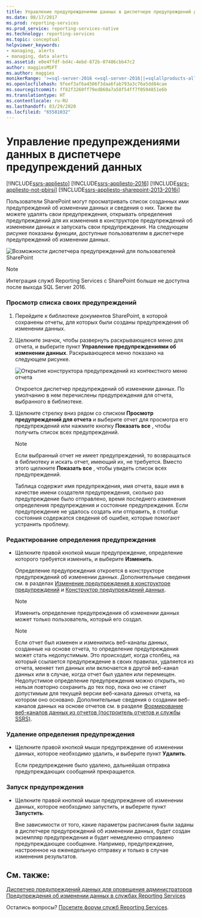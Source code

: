 ```yaml
---
title: Управление предупреждениями данных в диспетчере предупреждений данных | Документы Майкрософт
ms.date: 08/17/2017
ms.prod: reporting-services
ms.prod_service: reporting-services-native
ms.technology: reporting-services
ms.topic: conceptual
helpviewer_keywords:
- managing, alerts
- managing, data alerts
ms.assetid: e0e4ffdf-bd4c-4ebd-872b-07486cbb47c2
author: maggiesMSFT
ms.author: maggies
monikerRange: '>=sql-server-2016 <=sql-server-2016||=sqlallproducts-allversions'
ms.openlocfilehash: 9feef3af6a4506f3daa6fab793a3c76a5dd84cae
ms.sourcegitcommit: ff82f3260ff79ed860a7a58f54ff7f0594851e6b
ms.translationtype: HT
ms.contentlocale: ru-RU
ms.lasthandoff: 03/29/2020
ms.locfileid: "65581032"
---
```

# <a name="manage-my-data-alerts-in-data-alert-manager"></a>Управление предупреждениями данных в диспетчере предупреждений данных

[!INCLUDE[ssrs-appliesto](../includes/ssrs-appliesto.md)] [!INCLUDE[ssrs-appliesto-2016](../includes/ssrs-appliesto-2016.md)] [!INCLUDE[ssrs-appliesto-not-pbirsi](../includes/ssrs-appliesto-not-pbirs.md)] [!INCLUDE[ssrs-appliesto-sharepoint-2013-2016i](../includes/ssrs-appliesto-sharepoint-2013-2016.md)]

Пользователи SharePoint могут просматривать список созданных ими предупреждений об изменении данных и сведения о них. Также вы можете удалять свои предупреждения, открывать определения предупреждений для их изменения в конструкторе предупреждений об изменении данных и запускать свои предупреждения. На следующем рисунке показаны функции, доступные пользователям в диспетчере предупреждений об изменении данных.

 ![Возможности диспетчера предупреждений для пользователей SharePoint](../reporting-services/media/rs-alertmanageriw.gif "Возможности диспетчера предупреждений для пользователей SharePoint")

> [!NOTE]
> Интеграция служб Reporting Services с SharePoint больше не доступна после выхода SQL Server 2016.

### <a name="to-view-a-list-of-your-alerts"></a>Просмотр списка своих предупреждений  
  
1.  Перейдите к библиотеке документов SharePoint, в которой сохранены отчеты, для которых были созданы предупреждения об изменении данных.  
  
2.  Щелкните значок, чтобы развернуть раскрывающееся меню для отчета, и выберите пункт **Управление предупреждениями об изменении данных**. Раскрывающееся меню показано на следующем рисунке.  
  
     ![Открытие конструктора предупреждений из контекстного меню отчета](../reporting-services/media/rs-openalertmanager.gif "Открытие конструктора предупреждений из контекстного меню отчета")  
  
     Откроется диспетчер предупреждений об изменении данных. По умолчанию в нем перечислены предупреждения для отчета, выбранного в библиотеке.  
  
3.  Щелкните стрелку вниз рядом со списком **Просмотр предупреждений для отчета** и выберите отчет для просмотра его предупреждений или нажмите кнопку **Показать все** , чтобы получить список всех предупреждений.  
  
    > [!NOTE]  
    >  Если выбранный отчет не имеет предупреждений, то возвращаться в библиотеку и искать отчет, имеющий их, не требуется. Вместо этого щелкните **Показать все** , чтобы увидеть список всех предупреждений.  
  
     Таблица содержит имя предупреждения, имя отчета, ваше имя в качестве имени создателя предупреждения, сколько раз предупреждение было отправлено, время последнего изменения определения предупреждения и состояние предупреждения. Если предупреждение не удалось создать или отправить, в столбце состояния содержатся сведения об ошибке, которые помогают устранить проблему.  
  
### <a name="to-edit-an-alert-definition"></a>Редактирование определения предупреждения  
  
-   Щелкните правой кнопкой мыши предупреждение, определение которого требуется изменить, и выберите **Изменить**.  
  
     Определение предупреждения откроется в конструкторе предупреждений об изменении данных. Дополнительные сведения см. в разделах [Изменение предупреждения в конструкторе предупреждений](../reporting-services/edit-a-data-alert-in-alert-designer.md) и [Конструктор предупреждений данных](../reporting-services/data-alert-designer.md).  
  
    > [!NOTE]  
    >  Изменить определение предупреждения об изменении данных может только пользователь, который его создал.  
  
    > [!NOTE]  
    >  Если отчет был изменен и изменились веб-каналы данных, созданные на основе отчета, то определение предупреждения может стать недопустимым. Это происходит, когда столбец, на который ссылается предупреждение в своих правилах, удаляется из отчета, меняет тип данных или включается в другой веб-канал данных или в случае, когда отчет был удален или перемещен. Недопустимое определение предупреждения можно открыть, но нельзя повторно сохранить до тех пор, пока оно не станет допустимым для текущей версии веб-канала данных отчета, на котором оно основано. Дополнительные сведения о создании веб-каналов данных на основе отчетов см. в разделе [Формирование веб-каналов данных из отчетов (построитель отчетов и службы SSRS)](../reporting-services/report-builder/generating-data-feeds-from-reports-report-builder-and-ssrs.md).  
  
### <a name="to-delete-an-alert-definition"></a>Удаление определения предупреждения  
  
-   Щелкните правой кнопкой мыши предупреждение об изменении данных, которое необходимо удалить, и выберите пункт **Удалить**.  
  
     Если предупреждение было удалено, дальнейшая отправка предупреждающих сообщений прекращается.  
  
### <a name="to-run-an-alert"></a>Запуск предупреждения  
  
-   Щелкните правой кнопкой мыши предупреждение об изменении данных, которое необходимо запустить, и выберите пункт **Запустить**.  
  
     Вне зависимости от того, какие параметры расписания были заданы в диспетчере предупреждений об изменении данных, будет создан экземпляр предупреждения и будет немедленно отправлено предупреждающее сообщение. Например, предупреждение, настроенное на еженедельную отправку и только в случае изменения результатов.  

## <a name="see-also"></a>См. также:

[Диспетчер предупреждений данных для оповещения администраторов](../reporting-services/data-alert-manager-for-alerting-administrators.md)   
[Предупреждения об изменении данных в службах Reporting Services](../reporting-services/reporting-services-data-alerts.md)  

Остались вопросы? [Посетите форум служб Reporting Services](https://go.microsoft.com/fwlink/?LinkId=620231).
